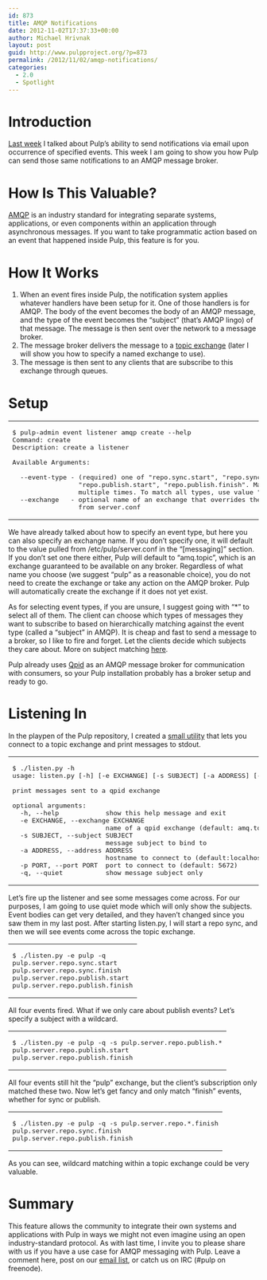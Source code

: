 ```yaml
---
id: 873
title: AMQP Notifications
date: 2012-11-02T17:37:33+00:00
author: Michael Hrivnak
layout: post
guid: http://www.pulpproject.org/?p=873
permalink: /2012/11/02/amqp-notifications/
categories:
  - 2.0
  - Spotlight
---
```

# Introduction

[Last week](/2012/10/22/email-notifications/) I talked about Pulp&#8217;s ability to send notifications via email upon occurrence of specified events. This week I am going to show you how Pulp can send those same notifications to an AMQP message broker.

# How Is This Valuable?

[AMQP](http://en.wikipedia.org/wiki/Advanced_Message_Queuing_Protocol) is an industry standard for integrating separate systems, applications, or even components within an application through asynchronous messages. If you want to take programmatic action based on an event that happened inside Pulp, this feature is for you.

# How It Works

  1. When an event fires inside Pulp, the notification system applies whatever handlers have been setup for it. One of those handlers is for AMQP. The body of the event becomes the body of an AMQP message, and the type of the event becomes the &#8220;subject&#8221; (that&#8217;s AMQP lingo) of that message. The message is then sent over the network to a message broker.
  2. The message broker delivers the message to a [topic exchange](https://access.redhat.com/knowledge/docs/en-US/Red_Hat_Enterprise_MRG/1.1/html/Messaging_User_Guide/chap-Messaging_User_Guide-Exchanges.html#sect-Messaging_User_Guide-Exchange_Types-Topic_Exchange) (later I will show you how to specify a named exchange to use).
  3. The message is then sent to any clients that are subscribe to this exchange through queues.

# Setup

<div class="wp_syntax">
  <table>
    <tr>
      <td class="code">
        <pre class="none" style="font-family:monospace;">$ pulp-admin event listener amqp create --help
Command: create
Description: create a listener
&nbsp;
Available Arguments:
&nbsp;
  --event-type - (required) one of "repo.sync.start", "repo.sync.finish",
                 "repo.publish.start", "repo.publish.finish". May be specified
                 multiple times. To match all types, use value "*"
  --exchange   - optional name of an exchange that overrides the setting
                 from server.conf</pre>
      </td>
    </tr>
  </table>
</div>

We have already talked about how to specify an event type, but here you can also specify an exchange name. If you don&#8217;t specify one, it will default to the value pulled from /etc/pulp/server.conf in the &#8220;[messaging]&#8221; section. If you don&#8217;t set one there either, Pulp will default to &#8220;amq.topic&#8221;, which is an exchange guaranteed to be available on any broker. Regardless of what name you choose (we suggest &#8220;pulp&#8221; as a reasonable choice), you do not need to create the exchange or take any action on the AMQP broker. Pulp will automatically create the exchange if it does not yet exist.

As for selecting event types, if you are unsure, I suggest going with &#8220;*&#8221; to select all of them. The client can choose which types of messages they want to subscribe to based on hierarchically matching against the event type (called a &#8220;subject&#8221; in AMQP). It is cheap and fast to send a message to a broker, so I like to fire and forget. Let the clients decide which subjects they care about. More on subject matching [here](https://access.redhat.com/knowledge/docs/en-US/Red_Hat_Enterprise_MRG/1.1/html/Messaging_User_Guide/chap-Messaging_User_Guide-Exchanges.html#sect-Messaging_User_Guide-Exchange_Types-Topic_Exchange).

Pulp already uses [Qpid](http://qpid.apache.org/) as an AMQP message broker for communication with consumers, so your Pulp installation probably has a broker setup and ready to go.

# Listening In

In the playpen of the Pulp repository, I created a [small utility](https://github.com/pulp/pulp/blob/master/playpen/qpid/listen.py) that lets you connect to a topic exchange and print messages to stdout.

<div class="wp_syntax">
  <table>
    <tr>
      <td class="code">
        <pre class="none" style="font-family:monospace;">$ ./listen.py -h
usage: listen.py [-h] [-e EXCHANGE] [-s SUBJECT] [-a ADDRESS] [-p PORT] [-q]
&nbsp;
print messages sent to a qpid exchange
&nbsp;
optional arguments:
  -h, --help            show this help message and exit
  -e EXCHANGE, --exchange EXCHANGE
                        name of a qpid exchange (default: amq.topic)
  -s SUBJECT, --subject SUBJECT
                        message subject to bind to
  -a ADDRESS, --address ADDRESS
                        hostname to connect to (default:localhost)
  -p PORT, --port PORT  port to connect to (default: 5672)
  -q, --quiet           show message subject only</pre>
      </td>
    </tr>
  </table>
</div>

Let&#8217;s fire up the listener and see some messages come across. For our purposes, I am going to use quiet mode which will only show the subjects. Event bodies can get very detailed, and they haven&#8217;t changed since you saw them in my last post. After starting listen.py, I will start a repo sync, and then we will see events come across the topic exchange.

<div class="wp_syntax">
  <table>
    <tr>
      <td class="code">
        <pre class="none" style="font-family:monospace;">$ ./listen.py -e pulp -q
pulp.server.repo.sync.start
pulp.server.repo.sync.finish
pulp.server.repo.publish.start
pulp.server.repo.publish.finish</pre>
      </td>
    </tr>
  </table>
</div>

All four events fired. What if we only care about publish events? Let&#8217;s specify a subject with a wildcard.

<div class="wp_syntax">
  <table>
    <tr>
      <td class="code">
        <pre class="none" style="font-family:monospace;">$ ./listen.py -e pulp -q -s pulp.server.repo.publish.*
pulp.server.repo.publish.start
pulp.server.repo.publish.finish</pre>
      </td>
    </tr>
  </table>
</div>

All four events still hit the &#8220;pulp&#8221; exchange, but the client&#8217;s subscription only matched these two. Now let&#8217;s get fancy and only match &#8220;finish&#8221; events, whether for sync or publish.

<div class="wp_syntax">
  <table>
    <tr>
      <td class="code">
        <pre class="none" style="font-family:monospace;">$ ./listen.py -e pulp -q -s pulp.server.repo.*.finish
pulp.server.repo.sync.finish
pulp.server.repo.publish.finish</pre>
      </td>
    </tr>
  </table>
</div>

As you can see, wildcard matching within a topic exchange could be very valuable.

# Summary

This feature allows the community to integrate their own systems and applications with Pulp in ways we might not even imagine using an open industry-standard protocol. As with last time, I invite you to please share with us if you have a use case for AMQP messaging with Pulp. Leave a comment here, post on our [email list](https://www.redhat.com/mailman/listinfo/pulp-list), or catch us on IRC (#pulp on freenode).